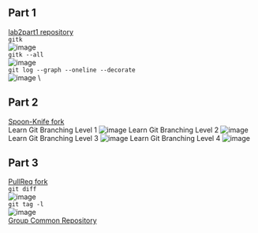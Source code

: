 ## Part 1
[lab2part1 repository](https://github.com/jweiss0/lab2part1) \
`gitk` \
![image](https://user-images.githubusercontent.com/18493608/150658006-61065d61-086d-4d58-af88-b859f378f933.png) \
`gitk --all` \
![image](https://user-images.githubusercontent.com/18493608/150658009-76f1eaf3-7c19-4601-8494-24954c8a7098.png) \
`git log --graph --oneline --decorate`\
![image](https://user-images.githubusercontent.com/18493608/150658011-c5e23835-ad20-48ae-acaa-49bafbee524b.png) \

## Part 2
[Spoon-Knife fork](https://github.com/jweiss0/Spoon-Knife)\
Learn Git Branching Level 1
![image](https://user-images.githubusercontent.com/18493608/150659688-9339d81b-0088-48fc-b154-e7682b6d28b1.png)
Learn Git Branching Level 2
![image](https://user-images.githubusercontent.com/18493608/150659690-eb02c4cc-6caa-4522-bf17-8b917a5441eb.png)
Learn Git Branching Level 3
![image](https://user-images.githubusercontent.com/18493608/150659693-1ab8d5c3-550d-47cf-a969-6104d7b6027c.png)
Learn Git Branching Level 4
![image](https://user-images.githubusercontent.com/18493608/150659696-a2214867-db3a-49b6-9543-68189b21dd7e.png)


## Part 3
[PullReq fork](https://github.com/jweiss0/PullReq) \
`git diff` \
![image](https://user-images.githubusercontent.com/18493608/150658403-c6cdf8d7-80d7-4988-b435-0200a6938f92.png) \
`git tag -l` \
![image](https://user-images.githubusercontent.com/18493608/150658406-ec251ff1-ecc8-4bd9-a071-12662230b414.png) \
[Group Common Repository](https://github.com/jeffreychai/OSSProjectIdeas)

